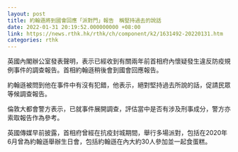 ```yaml
---
layout: post
title: 約翰遜將到國會回應「派對門」報告　稱堅持過去的說話
date: 2022-01-31 20:19:52.000000000 +08:00
link: https://news.rthk.hk/rthk/ch/component/k2/1631492-20220131.htm
categories: rthk
---
```


英國內閣辦公室發表聲明，表示已經收到有關兩年前首相府內懷疑發生違反防疫規例事件的調查報告。首相約翰遜稍後會到國會回應報告。

約翰遜被問到他在事件中有沒有犯錯，他表示，絕對堅持過去所說的話，促請民眾等候調查報告。

倫敦大都會警方表示，已就事件展開調查，評估當中是否有涉及刑事成分，警方亦索取報告作為參考。

英國傳媒早前披露，首相府曾經在抗疫封城期間，舉行多場派對，包括在2020年6月曾為約翰遜舉辦生日會，包括約翰遜在內大約30人參加並一起食蛋糕。
